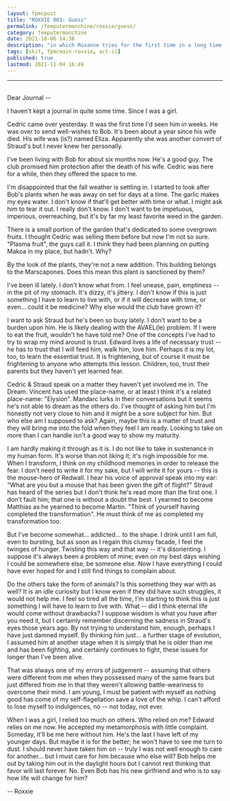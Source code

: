 ```yaml
---
layout: fpmcpost
title: "ROXXIE 001: Guess"
permalink: /femputermanchine/roxxie/guess/
category: femputermanchine
date: 2021-10-06 14:38
description: "in which Roxanne tries for the first time in a long time to talk to a journal"
tags: [skit, fpmcmain-roxxie, act-ii]
published: true
lastmod: 2021-11-04 16:49
---
```

[//]: # ( 10/06/21  -added)
[//]: # ( 11/04/21  -title added)

*****

<br/>Dear Journal --

I haven't kept a journal in quite some time. Since I was a girl.

Cedric came over yesterday. It was the first time I'd seen him in weeks. He was over to send well-wishes to Bob. It's been about a year since his wife died. His wife was (is?) named Eliza. Apparently she was another convert of Straud's but I never knew her personally.

I've been living with Bob for about six months now. He's a good guy. The club promised him protection after the death of his wife. Cedric was here for a while, then they offered the space to me.

I'm disappointed that the fall weather is settling in. I started to look after Bob's plants when he was away on set for days at a time. The garlic makes my eyes water. I don't know if that'll get better with time or what. I might ask him to tear it out. I really don't know. I don't want to be impetuous, imperious, overreaching, but it's by far my least favorite weed in the garden.

There is a small portion of the garden that's dedicated to some overgrown fruits. I thought Cedric was selling them before but now I'm not so sure. "Plasma fruit", the guys call it. I think they had been planning on putting Makoa in my place, but hadn't. Why?

By the look of the plants, they're not a new addition. This building belongs to the Marscapones. Does this mean this plant is sanctioned by them?

I've been ill lately. I don't know what from. I feel unease, pain, emptiness -- in the pit of my stomach. It's dizzy, it's jittery. I don't know if this is just something I have to learn to live with, or if it will decrease with time, or even... could it be medicine? Why else would the club have grown it?

I want to ask Straud but he's been so busy lately. I don't want to be a burden upon him. He is likely dealing with the AVAEL(le) problem. If I were to eat the fruit, wouldn't he have told me? One of the concepts I've had to try to wrap my mind around is trust. Edward lives a life of necessary trust -- he has to trust that I will feed him, walk him, love him. Perhaps it is my lot, too, to learn the essential trust. It is frightening, but of course it must be frightening to anyone who attempts this lesson. Children, too, trust their parents but they haven't yet learned fear.

Cedric & Straud speak on a matter they haven't yet involved me in. The Dream. Vincent has used the place-name, or at least I think it's a related place-name: "Elysion". Mandarc lurks in their conversations but it seems he's not able to dream as the others do. I've thought of asking him but I'm honestly not very close to him and it might be a sore subject for him. But who else am I supposed to ask? Again, maybe this is a matter of trust and they will bring me into the fold when they feel I am ready. Looking to take on more than I can handle isn't a good way to show my maturity.

I am hardly making it through as it is. I do not like to take in sustenance in my human form. It's worse than not liking it; it's nigh impossible for me. When I transform, I think on my childhood memories in order to release the fear. I don't need to write it for my sake, but I will write it for yours -- this is the mouse-hero of Redwall. I hear his voice of approval speak into my ear: "What are you but a mouse that has been given the gift of flight?" Straud has heard of the series but I don't think he's read more than the first one. I don't fault him; that one is without a doubt the best. I yearned to become Matthias as he yearned to become Martin. "Think of yourself having completed the transformation". He must think of me as completed my transformation too.

But I've become somewhat... addicted... to the shape. I drink until I am full, even to bursting, but as soon as I regain this clumsy facade, I feel the twinges of hunger. Twisting this way and that way -- it's disorienting. I suppose it's always been a problem of mine; even on my best days wishing I could be somewhere else, be someone else. Now I have everything I could have ever hoped for and I still find things to complain about.

Do the others take the form of animals? Is this something they war with as well? It is an idle curiosity but I know even if they did have such struggles, it would not help me. I feel so tired all the time, I'm starting to think this is just something I will have to learn to live with. What -- did I think eternal life would come without drawbacks? I suppose wisdom is what you have after you need it, but I certainly remember discerning the sadness in Straud's eyes those years ago. By not trying to understand him, enough, perhaps I have just damned myself. By thinking him just... a further stage of evolution, I assumed him at another stage when it is simply that he is older than me and has been fighting, and certainly continues to fight, these issues for longer than I've been alive.

That was always one of my errors of judgement -- assuming that others were different from me when they possessed many of the same fears but just differed from me in that they weren't allowing battle-weariness to overcome their mind. I am young, I must be patient with myself as nothing good has come of my self-flagellation save a love of the whip. I can't afford to lose myself to indulgences, no -- not today, not ever.

When I was a girl, I relied too much on others. Who relied on me? Edward relies on me now. He accepted my metamorphosis with little complaint. Someday, it'll be me here without him. He's the last I have left of my younger days. But maybe it is for the better; he won't have to see me turn to dust. I should never have taken him on -- truly I was not well enough to care for another... but I must care for him because who else will? Bob helps me out by taking him out in the daylight hours but I cannot rest thinking that favor will last forever. No. Even Bob has his new girlfriend and who is to say how life will change for him?

-- Roxxie

